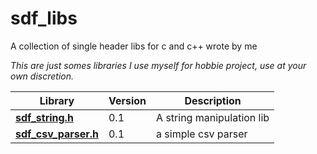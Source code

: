 # sdf_libs

A collection of single header libs for c and c++ wrote by me

*This are just somes libraries I use myself for hobbie project, use at your own discretion.*

Library | Version | Description
--------|---------|------------
**[sdf_string.h](sdf_string.h)**     | 0.1 | A string manipulation lib
**[sdf_csv_parser.h](sdf_string.h)** | 0.1 | a simple csv parser
